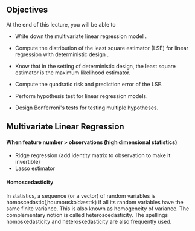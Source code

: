 ## Objectives
At the end of this lecture, you will be able to

- Write down the multivariate linear regression model .

- Compute the distribution of the least square estimator (LSE) for linear regression with deterministic design .

- Know that in the setting of deterministic design, the least square estimator is the maximum likelihood estimator.

- Compute the quadratic risk and prediction error of the LSE.

- Perform hypothesis test for linear regression models.

- Design Bonferroni's tests for testing multiple hypotheses.


## Multivariate Linear Regression

#### When feature number > observations (high dimensional statistics)
- Ridge regression (add identity matrix to observation to make it invertible)
- Lasso estimator

#### Homoscedasticity

In statistics, a sequence (or a vector) of random variables is homoscedastic(ˌhoʊmoʊskəˈdæstɪk) if all its random variables have the same finite variance. This is also known as homogeneity of variance. The complementary notion is called heteroscedasticity. The spellings homoskedasticity and heteroskedasticity are also frequently used.